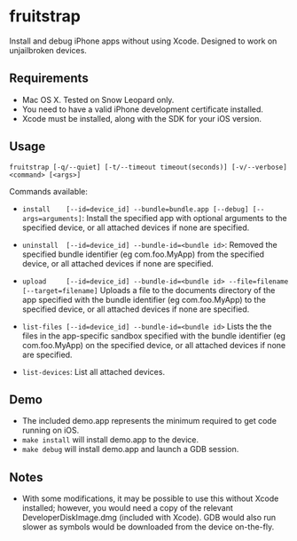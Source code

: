 
fruitstrap
==========
Install and debug iPhone apps without using Xcode. Designed to work on unjailbroken devices.

## Requirements

* Mac OS X. Tested on Snow Leopard only.
* You need to have a valid iPhone development certificate installed.
* Xcode must be installed, along with the SDK for your iOS version.

## Usage

`fruitstrap [-q/--quiet] [-t/--timeout timeout(seconds)] [-v/--verbose] <command> [<args>]`

Commands available:

* `install    [--id=device_id] --bundle=bundle.app [--debug] [--args=arguments]`:
  Install the specified app with optional arguments to the specified device, or all attached
  devices if none are specified.

* `uninstall  [--id=device_id] --bundle-id=<bundle id>`:
  Removed the specified bundle identifier (eg com.foo.MyApp) from the specified device, or
  all attached devices if none are specified.

* `upload     [--id=device_id] --bundle-id=<bundle id> --file=filename [--target=filename]`
  Uploads a file to the documents directory of the app specified with the bundle
  identifier (eg com.foo.MyApp) to the specified device, or all attached devices if
  none are specified.

* `list-files [--id=device_id] --bundle-id=<bundle id>`
  Lists the the files in the app-specific sandbox  specified with the bundle
  identifier (eg com.foo.MyApp) on the specified device, or all attached devices if
  none are specified.

* `list-devices`:
   List all attached devices.

## Demo

* The included demo.app represents the minimum required to get code running on iOS.
* `make install` will install demo.app to the device.
* `make debug` will install demo.app and launch a GDB session.

## Notes

* With some modifications, it may be possible to use this without Xcode installed; however, you would need a copy of the relevant DeveloperDiskImage.dmg (included with Xcode). GDB would also run slower as symbols would be downloaded from the device on-the-fly.
